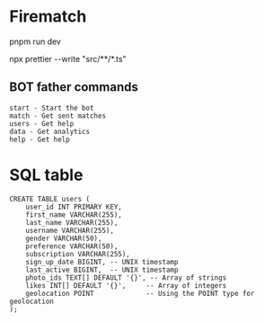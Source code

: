 # Firematch

pnpm run dev

npx prettier --write "src/**/*.ts"


## BOT father commands
```
start - Start the bot
match - Get sent matches
users - Get help
data - Get analytics
help - Get help

```


# SQL table

```
CREATE TABLE users (
    user_id INT PRIMARY KEY,
    first_name VARCHAR(255),
    last_name VARCHAR(255),
    username VARCHAR(255),
    gender VARCHAR(50),
    preference VARCHAR(50),
    subscription VARCHAR(255),
    sign_up_date BIGINT, -- UNIX timestamp
    last_active BIGINT,  -- UNIX timestamp
    photo_ids TEXT[] DEFAULT '{}', -- Array of strings
    likes INT[] DEFAULT '{}',     -- Array of integers
    geolocation POINT             -- Using the POINT type for geolocation
);
```